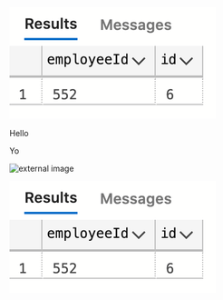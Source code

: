 ![A](./img1.png)

<some-component>
  <p>Hello</p>
</some-component>

Yo

![external image](https://d193qjyckdxivp.cloudfront.net/medium-covers/573d1b97120426ef0078aa92/fcb820e4-36e3-4741-a3de-6994c46a66cc.jpg)

![](./img1.png)